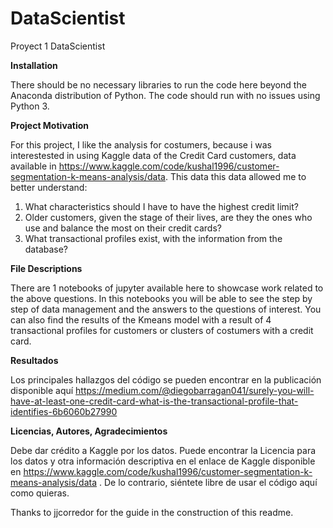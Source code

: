 # DataScientist
Proyect 1 DataScientist

**Installation**

There should be no necessary libraries to run the code here beyond the Anaconda distribution of Python. The code should run with no issues using Python 3.

**Project Motivation**

For this project, I like the analysis for costumers, because i was interestested in using Kaggle data of the Credit Card customers,  data available in https://www.kaggle.com/code/kushal1996/customer-segmentation-k-means-analysis/data. This data this data allowed me to better understand:

1. What characteristics should I have to have the highest credit limit?
2. Older customers, given the stage of their lives, are they the ones who use and balance the most on their credit cards?
3. What transactional profiles exist, with the information from the database?

**File Descriptions**

There are 1 notebooks of jupyter available here to showcase work related to the above questions. In this notebooks you will be able to see the step by step of data management and the answers to the questions of interest. You can also find the results of the Kmeans model with a result of 4 transactional profiles for customers or clusters of costumers  with a credit card.

**Resultados**

Los principales hallazgos del código se pueden encontrar en la publicación disponible aquí https://medium.com/@diegobarragan041/surely-you-will-have-at-least-one-credit-card-what-is-the-transactional-profile-that-identifies-6b6060b27990

**Licencias, Autores, Agradecimientos**

Debe dar crédito a Kaggle por los datos. Puede encontrar la Licencia para los datos y otra información descriptiva en el enlace de Kaggle disponible en https://www.kaggle.com/code/kushal1996/customer-segmentation-k-means-analysis/data . De lo contrario, siéntete libre de usar el código aquí como quieras.

Thanks to jjcorredor for the guide in the construction of this readme.
